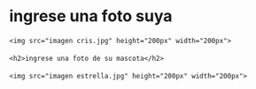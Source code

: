 <!DOCTYPE html>
<html>
<head>

</head>
</html><body>
    <h1>ingrese una foto suya</h1>

    <img src="imagen cris.jpg" height="200px" width="200px">
    
    <h2>ingrese una foto de su mascota</h2>

    <img src="imagen estrella.jpg" height="200px" width="200px">

</body>
</html>
